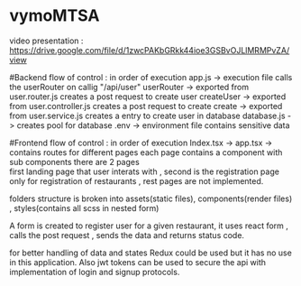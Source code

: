 # vymoMTSA

video presentation : https://drive.google.com/file/d/1zwcPAKbGRkk44ioe3GSBvOJLlMRMPvZA/view

#Backend
flow of control : in order of execution
app.js -> execution file calls the userRouter on callig "/api/user"
userRouter -> exported from user.router.js creates a post request to create user
createUser -> exported from user.controller.js creates a post request to create
create -> exported from user.service.js creates a entry to create user in database
database.js -> creates pool for database
.env -> environment file contains sensitive data


#Frontend 
flow of control : in order of execution
Index.tsx -> app.tsx -> contains routes for different pages 
each page contains a component with sub components
there are 2 pages  
first landing page that user interats with ,
second is the registration page only for registration of restaurants , rest pages are not implemented.

folders structure is broken  into assets(static files), components(render files) , styles(contains all scss in nested form)

A form is created to register user for a given restaurant, it uses react form , calls the  post request , sends the data and returns status code.

for better handling of data and states Redux could be used but it has no use in this application.
Also jwt tokens can be used to secure the api with implementation of login and signup protocols.
